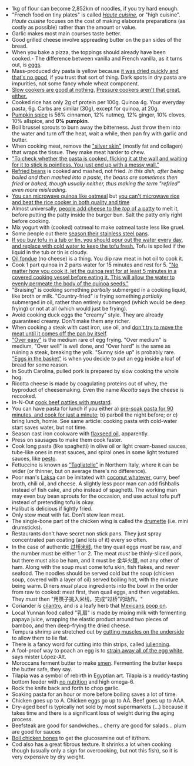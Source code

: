 - 1kg of flour can become 2,852km of noodles, if you try hard enough.
- "French food on tiny plates" is called [_Haute cuisine_](https://en.wikipedia.org/wiki/Haute_cuisine), or "high cuisine". _Haute cuisine_ focuses on the cost of making elaborate preparations (as costly as possible) rather than the amount or value.
- Garlic makes most main courses taste better.
- Good grilled cheese involve sppreading butter on the pan sides of the bread.
- When you bake a pizza, the toppings should already have been cooked.- The difference between vanilla and French vanilla, as it turns out, is [eggs](https://www.seattletimes.com/life/food-drink/whats-the-difference-between-vanilla-and-french-vanilla/).
- Mass-produced dry pasta is yellow because [it was dried quickly and that's no good](https://www.lifegate.com/people/lifestyle/pasta), if you trust that sort of thing. Dark spots in dry pasta are impurities, not some fancy whole wheat component.
- [Slow cookers are good at nothing.](http://www.seriouseats.com/2016/10/why-pressure-cookers-are-better-than-slow-cookers.html) [Pressure cookers aren't that great, either.](https://news.ycombinator.com/item?id=13809891)
- Cooked rice has only 2g of protein per 100g. Quinoa 4g. Your everyday pasta, 6g. Carbs are similar (30g), except for quinoa, at 20g.
- [Pumpkin spice](https://en.wikipedia.org/wiki/Pumpkin_pie_spice) is 56% cinnamon, 12% nutmeg, 12% ginger, 10% cloves, 10% allspice, and **0% pumpkin**.
- Boil brussel sprouts to burn away the bitterness. Just throw them into the water and turn off the heat, wait a while, then pan fry with garlic and butter.
- When cooking meat, remove the ["silver skin"](http://www.genuineideas.com/ArticlesIndex/silverskin.html) (mostly fat and collagen) that wraps the tissue. They make meat harder to chew.
- ["To check whether the pasta is cooked, flicking it at the wall and waiting for it to stick is pointless. You just end up with a messy wall."](https://www.thelocal.it/20170717/ten-golden-rules-how-to-cook-pasta-like-the-italians-al-dente-chef)
- [Refried beans](https://en.wikipedia.org/wiki/Refried_beans) is cooked and mashed, not fried. _In this dish, after being boiled and then mashed into a paste, the beans are sometimes then fried or baked, though usually neither, thus making the term "refried" even more misleading._
- [You can microwave quinoa like oatmeal](https://www.reddit.com/r/EatCheapAndHealthy/comments/42ykrn/friendly_reminder_that_you_can_microwave_quinoa/) but [you can't microwave rice and beat the rice cooker in both quality and time](http://www.mennonitegirlscancook.ca/2017/05/microwave-rice.html)
- Almost universally, [people add cheese to the _top_ of a patty](https://www.youtube.com/watch?v=ERUugjLmwuY) to melt it, before putting the patty inside the burger bun. Salt the patty only right before cooking.
- Mix yogurt with (cooked) oatmeal to make oatmeal taste less like gruel.
- Some people out there [season their stainless steel pans](https://wholelifestylenutrition.com/health/how-to-cook-on-season-a-stainless-steel-pan-to-create-a-non-stick-surface/).
- [If you buy tofu in a tub or tin, you should pour out the water every day, and replace with cold water to keep the tofu fresh.](https://www.eatrightontario.ca/en/Articles/Cooking-Food-Preparation/Everything-You-Need-to-Know-About-Tofu!.aspx) Tofu is spoiled if the liquid in the tub or tin is cloudy.
- [Oil fondue](https://www.atelierdeschefs.fr/fr/recette/13686-fondue-bourguignonne.php) (no cheese) is a thing. You dip raw meat in hot oil to cook it.
- Cook 1 part quinoa in 2 parts water for 15 minutes and rest for 5. ["No matter how you cook it, let the quinoa rest for at least 5 minutes in a covered cooking vessel before eating it. This will allow the water to evenly permeate the body of the quinoa seeds."](http://www.iheartkeenwah.com/blog/2015/10/31/the-food-lab-examining-the-best-way-to-cook-quinoa-rice-cooker-stove-top-or-pre-roast)
- "Braising" is cooking something _partially_ submerged in a cooking liquid, like broth or milk. "Country-fried" is frying something _partially_ submerged in oil, rather than entirely submerged (which would be deep frying) or not at all (which would just be frying).
- Avoid cooking duck eggs the "creamy" style. They are already guaranteed creamy. Don't make them any richer.
- When cooking a steak with cast iron, use oil, and [don't try to move the meat until it comes off the pan by itself](https://youtube.com/watch?feature=youtu.be&v=KLGSLCaksdY).
- ["Over easy"](https://i.pinimg.com/736x/e2/9b/cf/e29bcf23c343c5d5e8a029ff5ec8f89b--fried-eggs-cooking-tips.jpg) is the medium rare of egg frying. "Over medium" is medium, "Over well" is well done, and "Over hard" is the same as ruining a steak, breaking the yolk. "Sunny side up" is probably rare. ["Eggs in the basket"](https://en.wikipedia.org/wiki/Egg_in_the_basket) is when you decide to put an egg inside a loaf of bread for some reason.
- In South Carolina, pulled pork is prepared by slow cooking the whole hog.
- Ricotta cheese is made by coagulating proteins out of whey, the byproduct of cheesemaking. Even the name _Ricotta_ says the cheese is recooked.
- In-N-Out [cook beef patties with mustard](http://muslimeater.com/2015/05/29/how-to-make-halal-in-n-out-double-double-animal-style-burgers-at-home/).
- You can have pasta for lunch if you either a) [pre-soak pasta for 90 minutes, and cook for just a minute](https://food-hacks.wonderhowto.com/how-to/one-minute-pasta-plus-more-revolutionary-pasta-cooking-hacks-you-need-know-0156659/); b) parboil the night before; or c) bring lunch, homie. See same article: cooking pasta with cold-water start saves water, but not time.
- Season cast iron cookware with [flaxseed oil](http://sherylcanter.com/wordpress/2010/01/a-science-based-technique-for-seasoning-cast-iron/), apparently.
- Press on sausages to make them cook faster.
- Cook long pasta (like spaghetti) in olive oil or light cream-based sauces, tube-like ones in meat sauces, and spiral ones in some light textured sauces, like [pesto](http://www.taste.com.au/recipes/pesto-sauce/5df0b426-e19b-463d-bab5-0bc165c502c1).
- Fettuccine is known as ["Tagliatelle"](https://www.popsugar.com/food/Difference-Between-Fettuccine-Tagliatelle-41945041) in Northern Italy, where it can be wider (or thinner, but on average there's no difference).
- Poor man's [Laksa](http://en.wikipedia.org/wiki/Laksa) can be imitated with [coconut whatever](http://en.wikipedia.org/wiki/Kerisik), curry, beef broth, chili oil, and cheese. A slightly less poor man can add fishballs instead of fish cake, and pho instead of spaghetti. The working man may even buy bean sprouts for the occasion, and use actual tofu puff instead of pretending tofu is okay.
- Halibut is delicious if lightly fried.
- Only stew meat with fat. Don't stew lean meat.
- The single-bone part of the chicken wing is called the [drumette](http://www.thekitchn.com/the-small-but-mighty-chicken-wing-223119) (i.e. mini drumsticks).
- Restaurants don't have secret non stick pans. They just spray concentrated pan coating (and lots of it) every so often.
- In the case of authentic [过桥米线](https://en.wikipedia.org/wiki/Crossing_the_bridge_noodles), the tiny quail eggs _must_ be raw, and the number must be either 1 or 2. The meat _must_ be thinly-sliced pork, but there must also be ham, and it must be 金华火腿, not any other of ham. Along with the soup must come tofu skin, fish flakes, and _never_ seafood. The noodles should be served cold but the soup (chicken soup, covered with a layer of oil) served boiling hot, with the mixture being warm. Diners _must_ place ingredients into the bowl in the order from raw to cooked: meat first, then quail eggs, and then vegetables. They _must_ then "用筷子挑入米线，完成“过桥”的动作。"
- Coriander _is_ [cilantro](https://en.wikipedia.org/wiki/Coriander), and is a leafy herb that [Mexicans poop on](https://www.reddit.com/r/explainlikeimfive/comments/4a05qr/eli5_since_norovirus_is_not_a_foodborne_illness/d0wagc9).
- Local Yunnan food called "乳扇" is made by mixing milk with fermenting papaya juice, wrapping the elastic product around two pieces of bamboo, and then deep-frying the dried cheese.
- Tempura shrimp are stretched out by [cutting muscles on the underside](https://www.quora.com/Why-is-tempura-shrimp-longer-than-other-shrimps?share=1) to allow them to lie flat.
- There is a fancy word for cutting into thin strips, called [julienning](https://en.wikipedia.org/wiki/Julienning).
- A fool-proof way to poach an egg is to [strain away all of the egg white](http://www.seriouseats.com/2013/03/how-to-poach-eggs-easy-way-poached-breakfast-video.html), says mister López-Alt.
- Moroccans ferment butter to make [smen](https://www.npr.org/sections/thesalt/2014/10/09/353510171/smen-is-moroccos-funky-fermented-butter-that-lasts-for-years). Fermenting the butter keeps the butter safe, they say.
- Tilapia was a symbol of rebirth in Egyptian art. Tilapia is a muddy-tasting bottom feeder with [no nutrition](https://en.wikipedia.org/wiki/Tilapia#As_food) and high omega-6.
- Rock the knife back and forth to chop garlic.
- Soaking pasta for an hour or more before boiling saves a lot of time.
- Chicken goes up to A. Chicken eggs go up to AA. Beef goes up to AAA.
- Dry-aged beef is typically not sold by most supermarkets (...) because it takes time and there is a significant loss of weight during the aging process.
- Beefsteak are good for sandwiches... cherry are good for salads... plum are good for sauces
- [Boil chicken bones](https://www.livestrong.com/article/125236-glucosamine-naturally/) to get the glucosamine out of it/them.
- Cod also has a great fibrous texture. It shrinks a lot when cooking though (usually only a sign for overcooking, but not this fish), so it is very expensive by dry weight.
